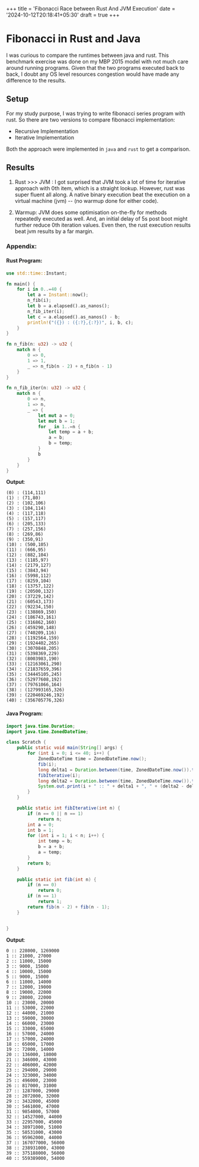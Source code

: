 +++
title = 'Fibonacci Race between Rust And JVM Execution'
date = '2024-10-12T20:18:41+05:30'
draft = true
+++

# Fibonacci in Rust and Java
I was curious to compare the runtimes between java and rust. This benchmark exercise was done on my MBP 2015 model with not much care around running programs. Given that the two programs executed back to back, I doubt any OS level resources congestion would have made any difference to the results.

## Setup
For my study purpose, I was trying to write fibonacci series program with rust. So there are two versions to compare fibonacci implementation: 

- Recursive Implementation
- Iterative Implementation

Both the approach were implemented in `java` and `rust` to get a comparison.

## Results
1. Rust >>> JVM : I got surprised that JVM took a lot of time for iterative approach with 0th item, which is a straight lookup.
However, rust was super fluent all along. A native binary execution beat the execution on a virtual machine (jvm) -- (no warmup done for either code).

2. Warmup: JVM does some optimisation on-the-fly for methods repeatedly executed as well. And, an initial delay of 5s post boot might further reduce 0th iteration values. Even then, the rust execution results beat jvm results by a far margin.

### Appendix:
#### Rust Program: 
```rust
use std::time::Instant;

fn main() {
    for i in 0..=40 {
        let a = Instant::now();
        n_fib(i);
        let b = a.elapsed().as_nanos();
        n_fib_iter(i);
        let c = a.elapsed().as_nanos() - b;
        println!("({}) : ({:?},{:?})", i, b, c);
    }
}

fn n_fib(n: u32) -> u32 {
    match n {
        0 => 0,
        1 => 1,
        _ => n_fib(n - 2) + n_fib(n - 1)
    }
}

fn n_fib_iter(n: u32) -> u32 {
    match n {
        0 => n,
        1 => n,
        _ => {
            let mut a = 0;
            let mut b = 1;
            for _ in 1..=n {
                let temp = a + b;
                a = b;
                b = temp;
            }
            b
        }
    }
}
```
**Output**:

```
(0) : (114,111)
(1) : (71,80)
(2) : (102,106)
(3) : (104,114)
(4) : (117,118)
(5) : (157,117)
(6) : (205,133)
(7) : (257,156)
(8) : (269,86)
(9) : (350,91)
(10) : (500,105)
(11) : (666,95)
(12) : (882,104)
(13) : (1185,97)
(14) : (2179,127)
(15) : (3843,94)
(16) : (5998,112)
(17) : (8259,104)
(18) : (13757,122)
(19) : (20500,132)
(20) : (37229,142)
(21) : (60543,173)
(22) : (92234,150)
(23) : (138869,150)
(24) : (186743,161)
(25) : (316862,160)
(26) : (459290,148)
(27) : (740209,116)
(28) : (1192564,159)
(29) : (1924402,265)
(30) : (3070848,205)
(31) : (5398369,229)
(32) : (8003983,190)
(33) : (12163061,290)
(34) : (21837659,396)
(35) : (34445105,245)
(36) : (52977608,192)
(37) : (79761066,164)
(38) : (127993165,326)
(39) : (220469246,192)
(40) : (356705776,326)

```

#### Java Program: 
```java
import java.time.Duration;
import java.time.ZonedDateTime;

class Scratch {
    public static void main(String[] args) {
        for (int i = 0; i <= 40; i++) {
            ZonedDateTime time = ZonedDateTime.now();
            fib(i);
            long delta1 = Duration.between(time, ZonedDateTime.now()).toNanos();
            fibIterative(i);
            long delta2 = Duration.between(time, ZonedDateTime.now()).toNanos();
            System.out.print(i + " :: " + delta1 + ", " + (delta2 - delta1) + "\n");
        }
    }

    public static int fibIterative(int n) {
        if (n == 0 || n == 1)
            return n;
        int a = 0;
        int b = 1;
        for (int i = 1; i < n; i++) {
            int temp = b;
            b = a + b;
            a = temp;
        }
        return b;
    }

    public static int fib(int n) {
        if (n == 0)
            return 0;
        if (n == 1)
            return 1;
        return fib(n - 2) + fib(n - 1);
    }


}
```
**Output**:

```
0 :: 228000, 1269000
1 :: 21000, 27000
2 :: 11000, 15000
3 :: 9000, 15000
4 :: 10000, 15000
5 :: 9000, 15000
6 :: 11000, 14000
7 :: 12000, 19000
8 :: 19000, 22000
9 :: 28000, 22000
10 :: 23000, 20000
11 :: 53000, 22000
12 :: 44000, 21000
13 :: 59000, 30000
14 :: 66000, 23000
15 :: 33000, 65000
16 :: 57000, 24000
17 :: 57000, 24000
18 :: 65000, 17000
19 :: 72000, 14000
20 :: 136000, 18000
21 :: 346000, 43000
22 :: 406000, 42000
23 :: 294000, 29000
24 :: 323000, 34000
25 :: 496000, 23000
26 :: 817000, 31000
27 :: 1287000, 29000
28 :: 2072000, 32000
29 :: 3432000, 45000
30 :: 5461000, 47000
31 :: 9854000, 57000
32 :: 14527000, 44000
33 :: 22957000, 45000
34 :: 38971000, 51000
35 :: 58531000, 43000
36 :: 95962000, 44000
37 :: 167077000, 56000
38 :: 238931000, 43000
39 :: 375188000, 56000
40 :: 559389000, 54000
```